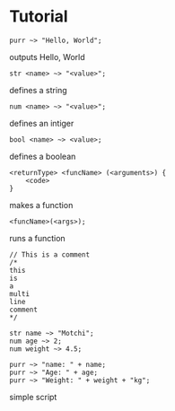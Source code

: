 # Tutorial
```cat
purr ~> "Hello, World";
```
outputs Hello, World
```
str <name> ~> "<value>";
```
defines a string
```
num <name> ~> "<value>";
```
defines an intiger
```
bool <name> ~> <value>;
```
defines a boolean
```
<returnType> <funcName> (<arguments>) {
    <code>
}
```
makes a function
```
<funcName>(<args>);
```
runs a function
```
// This is a comment
/*
this
is
a
multi
line
comment
*/
```
```
str name ~> "Motchi";
num age ~> 2;
num weight ~> 4.5;

purr ~> "name: " + name;
purr ~> "Age: " + age;
purr ~> "Weight: " + weight + "kg";
```
simple script